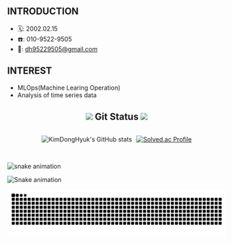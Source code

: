 ## INTRODUCTION
- 🗓️: 2002.02.15
- ☎️: 010-9522-9505
- 📧: dh95229505@gmail.com

## INTEREST
- MLOps(Machine Learing Operation)
- Analysis of time series data

<div align="center">

## <img src="https://img.icons8.com/?size=100&id=15352&format=png&color=000000" height="21"> Git Status <img src="https://img.icons8.com/?size=100&id=15352&format=png&color=000000" height="21">

<div style="display: flex; justify-content: center; gap: 10px;">

<div>

![KimDongHyuk's GitHub stats](https://github-readme-stats.vercel.app/api?username=hahagoodgood&hide=stars,contribs&count_private=true&show_icons=true)
</div>

<div>

[![Solved.ac Profile](http://mazassumnida.wtf/api/v2/generate_badge?boj=dh12842007)](https://solved.ac/dh12842007/)
</div>

</div>

</div>

<br>

![snake animation](https://github.com/hahagoodgood/hahagoodgood/blob/output/github-contribution-grid-snake2.svg)

![Snake animation](https://raw.githubusercontent.com/hahagoodgood/hahagoodgood/output/dist/github-contribution-grid-snake.svg)


![Snake animation](https://raw.githubusercontent.com/taozhi8833998/taozhi8833998/output/github-contribution-grid-snake-dark.svg)

